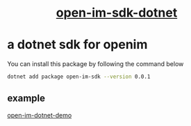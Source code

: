 <h1 align="center" style="border-bottom: none">
    <b>
        <a href="https://doc.rentsoft.cn/">open-im-sdk-dotnet</a><br>
    </b>
</h1>

# a dotnet sdk for openim

You can install this package by following the command below

``` bash
dotnet add package open-im-sdk --version 0.0.1
```

## example

[open-im-dotnet-demo](https://github.com/openimsdk/open-im-dotnet-demo)